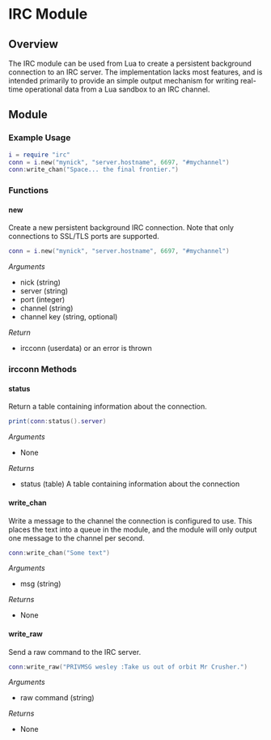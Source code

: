 # IRC Module

## Overview

The IRC module can be used from Lua to create a persistent background connection to
an IRC server. The implementation lacks most features, and is intended primarily
to provide an simple output mechanism for writing real-time operational data from
a Lua sandbox to an IRC channel.

## Module

### Example Usage

```lua
i = require "irc"
conn = i.new("mynick", "server.hostname", 6697, "#mychannel")
conn:write_chan("Space... the final frontier.")
```

### Functions

#### new

Create a new persistent background IRC connection. Note that only connections to
SSL/TLS ports are supported.

```lua
conn = i.new("mynick", "server.hostname", 6697, "#mychannel")
```

*Arguments*
* nick (string)
* server (string)
* port (integer)
* channel (string)
* channel key (string, optional)

*Return*
* ircconn (userdata) or an error is thrown

### ircconn Methods

#### status

Return a table containing information about the connection.

```lua
print(conn:status().server)
```

*Arguments*
* None

*Returns*
* status (table) A table containing information about the connection

#### write_chan

Write a message to the channel the connection is configured to use. This places the
text into a queue in the module, and the module will only output one message to the
channel per second.

```lua
conn:write_chan("Some text")
```

*Arguments*
* msg (string)

*Returns*
* None

#### write_raw

Send a raw command to the IRC server.

```lua
conn:write_raw("PRIVMSG wesley :Take us out of orbit Mr Crusher.")
```

*Arguments*
* raw command (string)

*Returns*
* None
